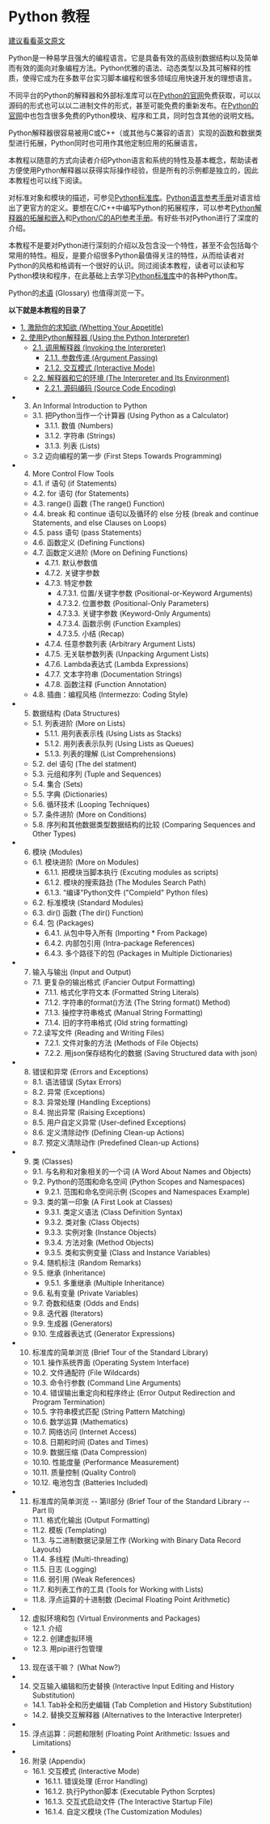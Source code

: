 # Python 教程
[建议看看英文原文](https://docs.python.org/3.8/tutorial/index.html)

Python是一种易学且强大的编程语言。它是具备有效的高级别数据结构以及简单而有效的面向对象编程方法。Python优雅的语法、动态类型以及其可解释的性质，使得它成为在多数平台实习脚本编程和很多领域应用快速开发的理想语言。

不同平台的Python的解释器和外部标准库可以在[Python的官网](https://www.python.org/)免费获取，可以以源码的形式也可以以二进制文件的形式，甚至可能免费的重新发布。在[Python的官网](https://www.python.org/)中也包含很多免费的Python模块、程序和工具，同时包含其他的说明文档。

Python解释器很容易被用C或C++（或其他与C兼容的语言）实现的函数和数据类型进行拓展，Python同时也可用作其他定制应用的拓展语言。

本教程以随意的方式向读者介绍Python语言和系统的特性及基本概念，帮助读者方便使用Python解释器以获得实际操作经验，但是所有的示例都是独立的，因此本教程也可以线下阅读。

对标准对象和模块的描述，可参见[Python标准库](https://docs.python.org/3.8/library/index.html#library-index)。[Python语言参考手册](https://docs.python.org/3.8/reference/index.html#reference-index)对语言给出了更官方的定义。要想在C/C++中编写Python的拓展程序，可以参考[Python解释器的拓展和嵌入](https://docs.python.org/3.8/extending/index.html#extending-index)和[Python/C的API参考手册](https://docs.python.org/3.8/c-api/index.html#c-api-index)。有好些书对Python进行了深度的介绍。

本教程不是要对Python进行深刻的介绍以及包含没一个特性，甚至不会包括每个常用的特性。相反，是要介绍很多Python最值得关注的特性，从而给读者对Python的风格和格调有一个很好的认识。同过阅读本教程，读者可以读和写Python模块和程序，在此基础上去学习[Python标准库](https://docs.python.org/3.8/library/index.html#library-index)中的各种Python库。

Python的[术语](https://docs.python.org/3.8/glossary.html#glossary) (Glossary) 也值得浏览一下。

**以下就是本教程的目录了**

- [1. 激励你的求知欲 (Whetting Your Appetitle)](./documents/chap1/1.激励你的求知欲-Whetting_Your_Appetitle.md)
- [2. 使用Python解释器 (Using the Python Interpreter)](./documents/chap2/2.使用Python解释器-Using_the_Python_Interpreter)
    - [2.1. 调用解释器 (Invoking the Interpreter)](./documents/chap2/2.使用Python解释器-Using_the_Python_Interpreter)
        - [2.1.1. 参数传递 (Argument Passing)](./documents/chap2/2.使用Python解释器-Using_the_Python_Interpreter)
        - [2.1.2. 交互模式 (Interactive Mode)](./documents/chap2/2.使用Python解释器-Using_the_Python_Interpreter)
    - [2.2. 解释器和它的环境 (The Interpreter and Its Environment)](./documents/chap2/2.使用Python解释器-Using_the_Python_Interpreter)
        - [2.2.1. 源码编码 (Source Code Encoding)](./documents/chap2/2.使用Python解释器-Using_the_Python_Interpreter)
- 3. An Informal Introduction to Python
    - 3.1. 把Python当作一个计算器 (Using Python as a Calculator)
        - 3.1.1. 数值 (Numbers)
        - 3.1.2. 字符串 (Strings)
        - 3.1.3. 列表 (Lists)
    - 3.2 迈向编程的第一步 (First Steps Towards Programming)
- 4. More Control Flow Tools
    - 4.1. if 语句 (if Statements)
    - 4.2. for 语句 (for Statements)
    - 4.3. range() 函数 (The range() Function)
    - 4.4. break 和 continue 语句以及循环的 else 分枝 (break and continue Statements, and else Clauses on Loops)
    - 4.5. pass 语句 (pass Statements)
    - 4.6. 函数定义 (Defining Functions)
    - 4.7. 函数定义进阶 (More on Defining Functions)
        - 4.7.1. 默认参数值
        - 4.7.2. 关键字参数
        - 4.7.3. 特定参数
            - 4.7.3.1. 位置/关键字参数 (Positional-or-Keyword Arguments)
            - 4.7.3.2. 位置参数 (Positional-Only Parameters)
            - 4.7.3.3. 关键字参数 (Keyword-Only Arguments)
            - 4.7.3.4. 函数示例 (Function Examples)
            - 4.7.3.5. 小结 (Recap)
        - 4.7.4. 任意参数列表 (Arbitrary Argument Lists)
        - 4.7.5. 无关联参数列表 (Unpacking Argument  Lists)
        - 4.7.6. Lambda表达式 (Lambda Expressions)
        - 4.7.7. 文本字符串 (Documentation Strings)
        - 4.7.8. 函数注释 (Function Annotation)
    - 4.8. 插曲：编程风格 (Intermezzo: Coding Style)
- 5. 数据结构 (Data Structures)
    - 5.1. 列表进阶 (More on Lists)
        - 5.1.1. 用列表表示栈 (Using Lists as Stacks)
        - 5.1.2. 用列表表示队列 (Using Lists as Queues)
        - 5.1.3. 列表的理解 (List Comprehensions)
    - 5.2. del 语句 (The del statment)
    - 5.3. 元组和序列 (Tuple and Sequences)
    - 5.4. 集合 (Sets)
    - 5.5. 字典 (Dictionaries)
    - 5.6. 循环技术 (Looping Techniques)
    - 5.7. 条件进阶 (More on Conditions)
    - 5.8. 序列和其他数据类型数据结构的比较 (Comparing Sequences and Other Types)
- 6. 模块 (Modules)
    - 6.1. 模块进阶 (More on Modules)
        - 6.1.1. 把模块当脚本执行 (Excuting modules as scripts)
        - 6.1.2. 模块的搜索路劲 (The Modules Search Path)
        - 6.1.3. “编译”Python文件 ("Compield" Python files)
    - 6.2. 标准模块 (Standard Modules)
    - 6.3. dir() 函数 (The dir() Function)
    - 6.4. 包 (Packages)
        - 6.4.1. 从包中导入所有 (Importing * From Package)
        - 6.4.2. 内部包引用 (Intra-package References)
        - 6.4.3. 多个路径下的包 (Packages in Multiple Dictionaries)
- 7. 输入与输出 (Input and Output)
    - 7.1. 更复杂的输出格式 (Fancier Output Formatting)
        - 7.1.1. 格式化字符文本 (Formatted String Literals)
        - 7.1.2. 字符串的format()方法 (The String format() Method)
        - 7.1.3. 操控字符串格式 (Manual String Formatting)
        - 7.1.4. 旧的字符串格式 (Old string formatting)
    - 7.2.读写文件 (Reading and Writing Files)
        - 7.2.1. 文件对象的方法 (Methods of File Objects)
        - 7.2.2. 用json保存结构化的数据 (Saving Structured data with json)
- 8. 错误和异常 (Errors and Exceptions)
    - 8.1. 语法错误 (Sytax Errors)
    - 8.2. 异常 (Exceptions)
    - 8.3. 异常处理 (Handling Exceptions)
    - 8.4. 抛出异常 (Raising Exceptions)
    - 8.5. 用户自定义异常 (User-defined Exceptions)
    - 8.6. 定义清除动作 (Defining Clean-up Actions)
    - 8.7. 预定义清除动作 (Predefined Clean-up Actions)
- 9. 类 (Classes)
    - 9.1. 与名称和对象相关的一个词 (A Word About Names and Objects)
    - 9.2. Python的范围和命名空间 (Python Scopes and Namespaces)
        - 9.2.1. 范围和命名空间示例 (Scopes and Namespaces Example)
    - 9.3. 类的第一印象 (A First Look at Classes)
        - 9.3.1. 类定义语法 (Class Definition Syntax)
        - 9.3.2. 类对象 (Class Objects)
        - 9.3.3. 实例对象 (Instance Objects)
        - 9.3.4. 方法对象 (Method Objects)
        - 9.3.5. 类和实例变量 (Class and Instance Variables)
    - 9.4. 随机标注 (Random Remarks)
    - 9.5. 继承 (Inheritance)
        - 9.5.1. 多重继承 (Multiple Inheritance)
    - 9.6. 私有变量 (Private Variables)
    - 9.7. 奇数和结束 (Odds and Ends)
    - 9.8. 迭代器 (Iterators)
    - 9.9. 生成器 (Generators)
    - 9.10. 生成器表达式 (Generator Expressions)
- 10. 标准库的简单浏览 (Brief Tour of the Standard Library)
    - 10.1. 操作系统界面 (Operating System Interface)
    - 10.2. 文件通配符 (File Wildcards)
    - 10.3. 命令行参数 (Command Line Arguments)
    - 10.4. 错误输出重定向和程序终止 (Error Output Redirection and Program Termination)
    - 10.5. 字符串模式匹配 (String Pattern Matching)
    - 10.6. 数学运算 (Mathematics)
    - 10.7. 网络访问 (Internet Access)
    - 10.8. 日期和时间 (Dates and Times)
    - 10.9. 数据压缩 (Data Compression)
    - 10.10. 性能度量 (Performance Measurement)
    - 10.11. 质量控制 (Quality Control)
    - 10.12. 电池包含 (Batteries Included)
- 11. 标准库的简单浏览 -- 第II部分 (Brief Tour of the Standard Library -- Part II)
    - 11.1. 格式化输出 (Output Formatting)
    - 11.2. 模板 (Templating)
    - 11.3. 与二进制数据记录层工作 (Working with Binary Data Record Layouts)
    - 11.4. 多线程 (Multi-threading)
    - 11.5. 日志 (Logging)
    - 11.6. 弱引用 (Weak References)
    - 11.7. 和列表工作的工具 (Tools for Working with Lists)
    - 11.8. 浮点运算的十进制数 (Decimal Floating Point Arithmetic)
- 12. 虚拟环境和包 (Virtual Environments and Packages)
    - 12.1. 介绍
    - 12.2. 创建虚拟环境
    - 12.3. 用pip进行包管理
- 13. 现在该干嘛？ (What Now?)
- 14. 交互输入编辑和历史替换 (Interactive Input Editing and History Substitution)
    - 14.1. Tab补全和历史编辑 (Tab Completion and History Substitution)
    - 14.2. 替换交互解释器 (Alternatives to the Interactive Interpreter)
- 15. 浮点运算：问题和限制 (Floating Point Arithmetic: Issues and Limitations)
- 16. 附录 (Appendix)
    - 16.1. 交互模式 (Interactive Mode)
        - 16.1.1. 错误处理 (Error Handling)
        - 16.1.2. 执行Python脚本 (Executable Python Scrptes)
        - 16.1.3. 交互式启动文件 (The Interactive Startup File)
        - 16.1.4. 自定义模块 (The Customization Modules)
